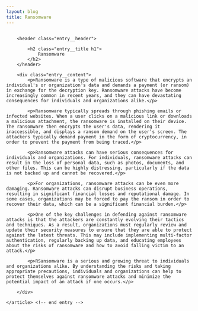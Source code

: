 ```yaml
---
layout: blog
title: Ransomware
---
```


<div id="main" class="s-content__main large-8 column">
    <article class="entry">

        <header class="entry__header">

            <h2 class="entry__title h1">
                Ransomware
            </h2>        
        </header>
        
        <div class="entry__content">
            <p>Ransomware is a type of malicious software that encrypts an individual's or organization's data and demands a payment (or ransom) in exchange for the decryption key. Ransomware attacks have become increasingly common in recent years, and they can have devastating consequences for individuals and organizations alike.</p>

            <p>Ransomware typically spreads through phishing emails or infected websites. When a user clicks on a malicious link or downloads a malicious attachment, the ransomware is installed on their device. The ransomware then encrypts the user's data, rendering it inaccessible, and displays a ransom demand on the user's screen. The attackers typically demand payment in the form of cryptocurrency, in order to prevent the payment from being traced.</p>

            <p>Ransomware attacks can have serious consequences for individuals and organizations. For individuals, ransomware attacks can result in the loss of personal data, such as photos, documents, and other files. This can be highly distressing, particularly if the data is not backed up and cannot be recovered.</p>

            <p>For organizations, ransomware attacks can be even more damaging. Ransomware attacks can disrupt business operations, resulting in significant financial losses and reputational damage. In some cases, organizations may be forced to pay the ransom in order to recover their data, which can be a significant financial burden.</p>

            <p>One of the key challenges in defending against ransomware attacks is that the attackers are constantly evolving their tactics and techniques. As a result, organizations must regularly review and update their security measures to ensure that they are able to protect against the latest threats. This may include implementing multi-factor authentication, regularly backing up data, and educating employees about the risks of ransomware and how to avoid falling victim to an attack.</p>

            <p>RSansomware is a serious and growing threat to individuals and organizations alike. By understanding the risks and taking appropriate precautions, individuals and organizations can help to protect themselves against ransomware attacks and minimize the potential impact of an attack if one occurs.</p>

        </div> 

    </article> <!-- end entry -->

</div> <!-- end main -->